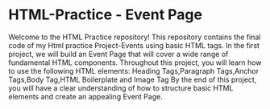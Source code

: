 # HTML-Practice - Event Page
Welcome to the HTML Practice repository! This repository contains the final code of my Html practice Project-Events using basic HTML tags.
In the first project, we will build an Event Page that will cover a wide range of fundamental HTML components. Throughout this project, you will learn how to use the following HTML elements:
Heading Tags,Paragraph Tags,Anchor Tags,Body Tag,HTML Boilerplate and Image Tag
By the end of this project, you will have a clear understanding of how to structure basic HTML elements and create an appealing Event Page.